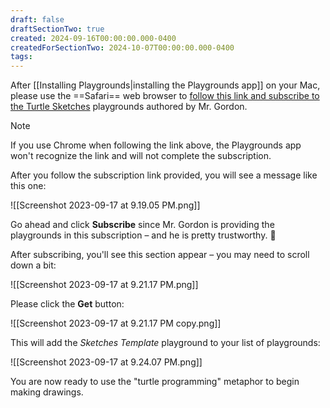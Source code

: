 ```yaml
---
draft: false
draftSectionTwo: true
created: 2024-09-16T00:00:00.000-0400
createdForSectionTwo: 2024-10-07T00:00:00.000-0400
tags:
---
```


After [[Installing Playgrounds|installing the Playgrounds app]] on your Mac, please use the ==Safari== web browser to [follow this link and subscribe to the Turtle Sketches](https://developer.apple.com/ul/sp0?url=https://russellgordon.ca/turtle-sketches/feed.json) playgrounds authored by Mr. Gordon.

> [!NOTE]
> If you use Chrome when following the link above, the Playgrounds app won't recognize the link and will not complete the subscription.

After you follow the subscription link provided, you will see a message like this one:

![[Screenshot 2023-09-17 at 9.19.05 PM.png]]

Go ahead and click **Subscribe** since Mr. Gordon is providing the playgrounds in this subscription – and he is pretty trustworthy. 🙂

After subscribing, you'll see this section appear – you may need to scroll down a bit:

![[Screenshot 2023-09-17 at 9.21.17 PM.png]]

Please click the **Get** button:

![[Screenshot 2023-09-17 at 9.21.17 PM copy.png]]

This will add the *Sketches Template* playground to your list of playgrounds:

![[Screenshot 2023-09-17 at 9.24.07 PM.png]]

You are now ready to use the "turtle programming" metaphor to begin making drawings.